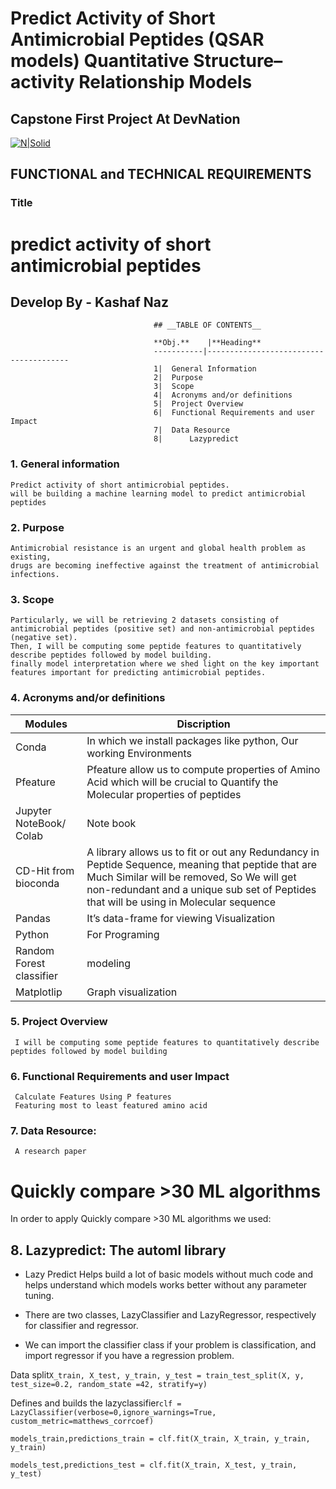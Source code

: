 # Predict Activity of Short Antimicrobial Peptides (QSAR models) Quantitative Structure–activity Relationship Models 

## Capstone First Project At DevNation
[![N|Solid](https://uploads-ssl.webflow.com/5ff6c1dbc139fb9bf9f6a511/6089ced541a4550bbc1e1a65_Dev__1_-removebg-preview.png)](https://uploads-ssl.webflow.com/5ff6c1dbc139fb9bf9f6a511/6089ced541a4550bbc1e1a65_Dev__1_-removebg-preview.png)



## **FUNCTIONAL and TECHNICAL REQUIREMENTS**


### **Title**


# predict activity of short antimicrobial peptides

## Develop By -  Kashaf Naz





									## __TABLE OF CONTENTS__

									**Obj.**	|**Heading**
									-----------|---------------------------------------
									1|	General Information 	
									2|	Purpose	
									3|	Scope	
									4|	Acronyms and/or definitions	
									5|	Project Overview	
									6|	Functional Requirements and user Impact	
									7|	Data Resource	
									8|      Lazypredict




### 1. **General information**
    Predict activity of short antimicrobial peptides.
    will be building a machine learning model to predict antimicrobial peptides
	
### **2. Purpose**
    Antimicrobial resistance is an urgent and global health problem as existing,
    drugs are becoming ineffective against the treatment of antimicrobial infections.
    
    
  ### 3. **Scope**
    Particularly, we will be retrieving 2 datasets consisting of antimicrobial peptides (positive set) and non-antimicrobial peptides (negative set).
    Then, I will be computing some peptide features to quantitatively describe peptides followed by model building.
    finally model interpretation where we shed light on the key important features important for predicting antimicrobial peptides.
    
    
    
### 4.  **Acronyms and/or definitions**

Modules      |  Discription
-------------|------------------------------------------------
 Conda	       |In which we install packages like python, Our working Environments
Pfeature      |Pfeature allow us to compute properties of Amino Acid which will be crucial to Quantify the Molecular properties of peptides 
Jupyter NoteBook/ Colab	|  Note book
CD-Hit from bioconda	|A library allows us to fit or out any Redundancy in Peptide Sequence, meaning that peptide that are Much Similar will be removed, So We will get non-redundant and a unique sub set of Peptides that will be using in Molecular sequence
Pandas	|It’s data-frame for viewing Visualization
Python	|For Programing
Random Forest classifier|	modeling
Matplotlip|	Graph visualization




### 5.  **Project Overview**
     I will be computing some peptide features to quantitatively describe peptides followed by model building
     
     
### **6.  Functional Requirements and user Impact**
     Calculate Features Using P features
     Featuring most to least featured amino acid
     
     
### **7. Data Resource:**
     A research paper

# **Quickly compare >30 ML algorithms**

In order to apply Quickly compare >30 ML algorithms​
we used:

## 8. **Lazypredict: The automl library​**

- Lazy Predict Helps build a lot of basic models without much code and helps understand
which models works better without any parameter tuning.

- There are two classes, LazyClassifier and LazyRegressor, respectively for classifier and regressor.
- We can import the classifier class if your problem is classification, and import regressor if you have a regression problem.​

Data split​    `X_train, X_test, y_train, y_test = train_test_split(X, y, test_size=0.2, random_state =42, stratify=y)​`
	
Defines and builds the lazyclassifier​  `clf = LazyClassifier(verbose=0,ignore_warnings=True, custom_metric=matthews_corrcoef)​`

`models_train,predictions_train = clf.fit(X_train, X_train, y_train, y_train)​`

`models_test,predictions_test = clf.fit(X_train, X_test, y_train, y_test)​`



